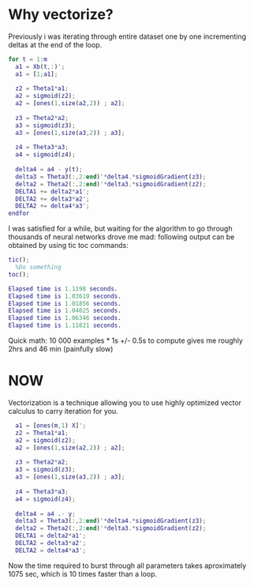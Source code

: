 Why vectorize?
==============

Previously i was iterating through entire dataset one by one incrementing deltas at the end of the loop.

```Matlab
for t = 1:m
  a1 = Xb(t,:)';
  a1 = [1;a1];
  
  z2 = Theta1*a1;
  a2 = sigmoid(z2);
  a2 = [ones(1,size(a2,2)) ; a2];
  
  z3 = Theta2*a2;
  a3 = sigmoid(z3);
  a3 = [ones(1,size(a3,2)) ; a3];
  
  z4 = Theta3*a3;
  a4 = sigmoid(z4);
  
  delta4 = a4 - y(t);
  delta3 = Theta3(:,2:end)'*delta4.*sigmoidGradient(z3);
  delta2 = Theta2(:,2:end)'*delta3.*sigmoidGradient(z2);
  DELTA1 += delta2*a1';
  DELTA2 += delta3*a2';
  DELTA2 += delta4*a3';
endfor
```
I was satisfied for a while, but waiting for the algorithm to go through thousands of neural networks drove me mad:
following output can be obtained by using tic toc commands:
```Matlab
tic();
  %Do something
toc();

Elapsed time is 1.1198 seconds.
Elapsed time is 1.03619 seconds.
Elapsed time is 1.01856 seconds.
Elapsed time is 1.04025 seconds.
Elapsed time is 1.06346 seconds.
Elapsed time is 1.11821 seconds.
```
Quick math:
10 000 examples *  1s +/- 0.5s to compute gives me roughly 2hrs and 46 min (painfully slow)

NOW
===

Vectorization is a technique allowing you to use highly optimized vector calculus to carry iteration for you.

```Matlab
  a1 = [ones(m,1) X]';
  z2 = Theta1*a1;
  a2 = sigmoid(z2);
  a2 = [ones(1,size(a2,2)) ; a2];
  
  z3 = Theta2*a2;
  a3 = sigmoid(z3);
  a3 = [ones(1,size(a3,2)) ; a3];
  
  z4 = Theta3*a3;
  a4 = sigmoid(z4);
  
  delta4 = a4 .- y;
  delta3 = Theta3(:,2:end)'*delta4.*sigmoidGradient(z3);
  delta2 = Theta2(:,2:end)'*delta3.*sigmoidGradient(z2);
  DELTA1 = delta2*a1';
  DELTA2 = delta3*a2';
  DELTA2 = delta4*a3';
```
Now the time required to burst through all parameters takes aproximately 1075 sec, which is 10 times faster than a loop.

